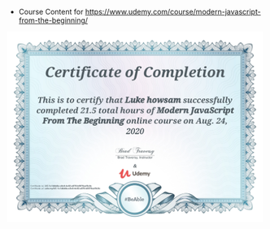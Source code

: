 * Course Content for https://www.udemy.com/course/modern-javascript-from-the-beginning/

![](certificate.jpeg)
